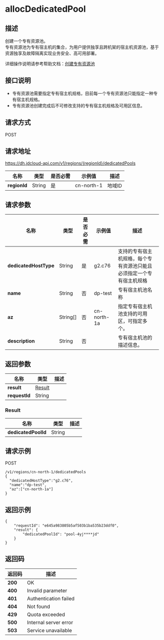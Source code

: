 # allocDedicatedPool


## 描述
创建一个专有资源池。<br>
专有资源池为专有宿主机的集合，为用户提供独享且跨机架的宿主机资源池，基于资源独享及故障隔离实现业务安全、高可用部署。<br>

详细操作说明请参考帮助文档：[创建专有资源池](https://docs.jdcloud.com/cn/dedicated-host/create-dp)

## 接口说明
- 专有资源池需要指定专有宿主机规格，目前每一个专有资源池只能指定一种专有宿主机规格。
- 专有资源池创建完成后不可修改支持的专有宿主机规格及可用区信息。

## 请求方式
POST

## 请求地址
https://dh.jdcloud-api.com/v1/regions/{regionId}/dedicatedPools

|名称|类型|是否必需|示例值|描述|
|---|---|---|---|---|
|**regionId**|String|是|cn-north-1 |地域ID|

## 请求参数
|名称|类型|是否必需|示例值|描述|
|---|---|---|---|---|
|**dedicatedHostType**|String|是|g2.c76 |支持的专有宿主机规格，每个专有资源池只能且必须指定一个专有宿主机规格<br>|
|**name**|String|否|dp-test |专有宿主机池名称<br>|
|**az**|String[]|否|cn-north-1a |指定专有宿主机池支持的可用区，可指定多个。<br>|
|**description**|String|否| |专有宿主机池的描述信息。<br>|


## 返回参数
|名称|类型|描述|
|---|---|---|
|**result**|[Result](#result)| |
|**requestId**|String| |

### <div id="Result">Result</div>
|名称|类型|描述|
|---|---|---|
|**dedicatedPoolId**|String| |

## 请求示例
POST

```
/v1/regions/cn-north-1/dedicatedPools
{
  "dedicatedHostType":"g2.c76",
  "name":"dp-test",
  "az":["cn-north-1a"]
}
```



## 返回示例
```
{
    "requestId": "e645a983805b5af503b1ba535b23ddf0",
    "result": {
        "dedicatedPoolId": "pool-4yj****jd"
    }
}
```

## 返回码
|返回码|描述|
|---|---|
|**200**|OK|
|**400**|Invalid parameter|
|**401**|Authentication failed|
|**404**|Not found|
|**429**|Quota exceeded|
|**500**|Internal server error|
|**503**|Service unavailable|
